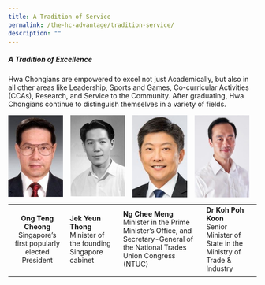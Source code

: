 ```yaml
---
title: A Tradition of Service
permalink: /the-hc-advantage/tradition-service/
description: ""
---
```

##### A Tradition of Excellence

Hwa Chongians are empowered to excel not just Academically, but also in all other areas like Leadership, Sports and Games, Co-curricular Activities (CCAs), Research, and Service to the Community. After graduating, Hwa Chongians continue to distinguish themselves in a variety of fields.

<img align="left" style="width:22%;margin-right:15px;" src="/images/tradition1.jpg">
<img align="left" style="width:22%;margin-right:15px;" src="/images/tradition2.jpg">
<img align="left" style="width:22%;margin-right:15px;" src="/images/tradition3.jpg">
<img align="left" style="width:22%;margin-right:15px;" src="/images/tradition4.jpg">
<br clear="left">

|   |   |   |   |
|:-:|---|---|---|
| **Ong Teng Cheong**  <br>Singapore’s first popularly elected President  | **Jek Yeun Thong**  <br>Minister of the founding Singapore cabinet  | **Ng Chee Meng**  <br>Minister in the Prime Minister’s Office, and Secretary-General of the National Trades Union Congress (NTUC)  | **Dr Koh Poh Koon**  <br>Senior Minister of State in the Ministry of Trade &amp; Industry  |
|   |   |   |   |